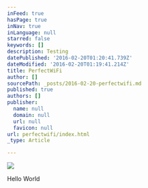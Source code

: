 ```yaml
---
inFeed: true
hasPage: true
inNav: true
inLanguage: null
starred: false
keywords: []
description: Testing
datePublished: '2016-02-20T01:20:41.739Z'
dateModified: '2016-02-20T01:19:41.214Z'
title: PerfectWiFi
author: []
sourcePath: _posts/2016-02-20-perfectwifi.md
published: true
authors: []
publisher:
  name: null
  domain: null
  url: null
  favicon: null
url: perfectwifi/index.html
_type: Article

---
```

![](https://s3-us-west-2.amazonaws.com/the-grid-img/p/7f99d67396aac70ceecbcff4dd911bdf289590d1.jpg)

Hello World